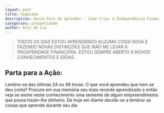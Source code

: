 ```yaml
---
layout: post
title: Vigésimo
description: Nunca Pare de Aprender - Como Criar a Independência Financeira
categories: prosperidade
author: Anjo de Luz
---
```


> TODOS OS DIAS ESTOU APRENDENDO ALGUMA COISA NOVA E FAZENDO NOVAS DISTINÇÕES QUE IRÃO ME LEVAR À PROSPERIDADE FINANCEIRA. ESTOU SEMPRE ABERTO A NOVOS CONHECIMENTOS E IDÉIAS.

## Parta para a Ação:
Lembre-se das últimas 24 ou 48 horas. O que você aprendeu que nem se deu conta? Procure em sua memória seu mais recente aprendizado e então veja se existe neste conhecimento uma semente de algum empreendimento que possa trazer-lhe dinheiro. De hoje em diante decida-se a lembrar as coisas que aprende durante seu dia